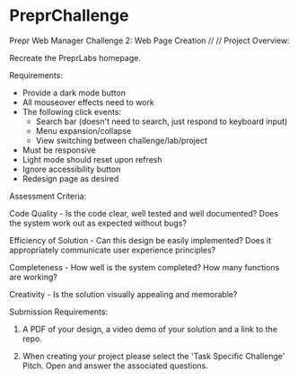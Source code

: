 # PreprChallenge
Prepr Web Manager Challenge 2: Web Page Creation
//
//
Project Overview:

Recreate the PreprLabs homepage.

Requirements:

- Provide a dark mode button
- All mouseover effects need to work
- The following click events:
    - Search bar (doesn't need to search, just respond to keyboard input)
    - Menu expansion/collapse
    - View switching between challenge/lab/project
- Must be responsive
- Light mode should reset upon refresh
- Ignore accessibility button 
- Redesign page as desired

Assessment Criteria:

Code Quality - Is the code clear, well tested and well documented? Does the system work out as expected without bugs?

Efficiency of Solution - Can this design be easily implemented? Does it appropriately communicate user experience principles?

Completeness - How well is the system completed? How many functions are working?

Creativity - Is the solution visually appealing and memorable?

Submission Requirements:

  1. A PDF of your design, a video demo of your solution and a link to the repo. 

  2. When creating your project please select the 'Task Specific Challenge' Pitch. Open and answer the associated questions. 

